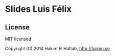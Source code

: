 # Slides Luis Félix 


## License

MIT licensed

Copyright (C) 2014 Hakim El Hattab, http://hakim.se
